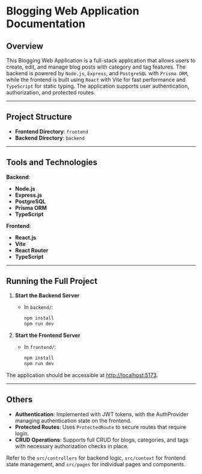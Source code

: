 # Blogging Web Application Documentation

## Overview
This Blogging Web Application is a full-stack application that allows users to create, edit, and manage blog posts with category and tag features. The backend is powered by `Node.js`, `Express`, and `PostgreSQL` with `Prisma ORM`, while the frontend is built using `React` with Vite for fast performance and `TypeScript` for static typing. The application supports user authentication, authorization, and protected routes.

---

## Project Structure

- **Frontend Directory**: `frontend`
- **Backend Directory**: `backend`

---

## Tools and Technologies

**Backend**:
- **Node.js**
- **Express.js**
- **PostgreSQL**
- **Prisma ORM**
- **TypeScript**

**Frontend**:
- **React.js**
- **Vite**
- **React Router**
- **TypeScript**

---

## Running the Full Project

1. **Start the Backend Server**
   - In `backend/`:
     ```bash
     npm install
     npm run dev
     ```

2. **Start the Frontend Server**
   - In `frontend/`:
     ```bash
     npm install
     npm run dev
     ```

The application should be accessible at [http://localhost:5173](http://localhost:5173).

---

## Others

- **Authentication**: Implemented with JWT tokens, with the AuthProvider managing authentication state on the frontend.
- **Protected Routes**: Uses `ProtectedRoute` to secure routes that require login.
- **CRUD Operations**: Supports full CRUD for blogs, categories, and tags with necessary authorization checks in place.

Refer to the `src/controllers` for backend logic, `src/context` for frontend state management, and `src/pages` for individual pages and components.
